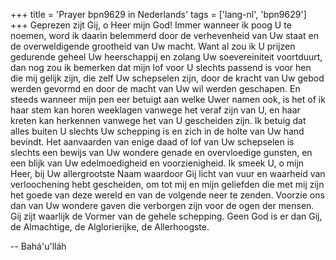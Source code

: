 +++
title = 'Prayer bpn9629 in Nederlands'
tags = ['lang-nl', 'bpn9629']
+++
Geprezen zijt Gij, o Heer mijn God! Immer wanneer ik poog U te noemen, word ik daarin belemmerd door de verhevenheid van Uw staat en de overweldigende grootheid van Uw macht. Want al zou ik U prijzen gedurende geheel Uw heerschappij en zolang Uw soevereiniteit voortduurt, dan nog zou ik bemerken dat mijn lof voor U slechts passend is voor hen die mij gelijk zijn, die zelf Uw schepselen zijn, door de kracht van Uw gebod werden gevormd en door de macht van Uw wil werden geschapen. En steeds wanneer mijn pen eer betuigt aan welke Uwer namen ook, is het of ik haar stem kan horen weeklagen vanwege het veraf zijn van U, en haar kreten kan herkennen vanwege het van U gescheiden zijn. Ik betuig dat alles buiten U slechts Uw schepping is en zich in de holte van Uw hand bevindt. Het aanvaarden van enige daad of lof van Uw schepselen is slechts een bewijs van Uw wondere genade en overvloedige gunsten, en een blijk van Uw edelmoedigheid en voorzienigheid.
Ik smeek U, o mijn Heer, bij Uw allergrootste Naam waardoor Gij licht van vuur en waarheid van verloochening hebt gescheiden, om tot mij en mijn geliefden die met mij zijn het goede van deze wereld en van de volgende neer te zenden. Voorzie ons dan van Uw wondere gaven die verborgen zijn voor de ogen der mensen. Gij zijt waarlijk de Vormer van de gehele schepping. Geen God is er dan Gij, de Almachtige, de Alglorierijke, de Allerhoogste.

-- Bahá'u'lláh
